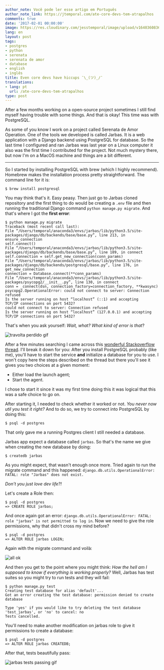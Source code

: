 ```yaml
---
author_note: Você pode ler esse artigo em Português
author_note_link: https://jtemporal.com/ate-core-devs-tem-atrapalhos
comments: true
date: '2017-02-01 00:00:00'
image: https://res.cloudinary.com/jesstemporal/image/upload/v1640360836/covers/tutorial_gfgm5n.png
lang: en
layout: post
tags:
- postgres
- python
- serenata
- serenata de amor
- database
- english
- inglês
title: Even core devs have hiccups ¯\_(ツ)_/¯
translations:
- lang: pt
  url: /ate-core-devs-tem-atrapalhos
type: post
---
```



After a few months working on a open-source project sometimes I still find myself having trouble with some things. And that is okay! This time was with PostgreSQL.

As some of you know I work on a project called Serenata de Amor Operation. One of the tools we developed is called Jarbas. It is a web application with a Django backend using PostgreSQL for database. So the last time I configured and ran Jarbas was last year on a Linux computer it also was the first time I contributed for the project. Not much mystery there, but now I'm on a MacOS machine and things are a bit different.

---

So I started by installing PostgreSQL with brew (which I highly recommend). Homebrew makes the installation process pretty straightforward. The command line for it is:

```console
$ brew install postgresql
```

You may think that's it. Easy peasy. Then just go to Jarbas cloned repository and the first thing to do would be creating a `.env` file and then running the traditional Django command `python manage.py migrate`. And that's where I got the **first error**:

```
$ python manage.py migrate
Traceback (most recent call last):
File “/Users/temporal/anaconda3/envs/jarbas/lib/python3.5/site-packages/django/db/backends/base/base.py”, line 213, in ensure_connection
self.connect()
File “/Users/temporal/anaconda3/envs/jarbas/lib/python3.5/site-packages/django/db/backends/base/base.py”, line 189, in connect
self.connection = self.get_new_connection(conn_params)
File “/Users/temporal/anaconda3/envs/jarbas/lib/python3.5/site-packages/django/db/backends/postgresql/base.py”, line 176, in get_new_connection
connection = Database.connect(**conn_params)
File “/Users/temporal/anaconda3/envs/jarbas/lib/python3.5/site-packages/psycopg2/__init__.py”, line 130, in connect
conn = _connect(dsn, connection_factory=connection_factory, **kwasync)
psycopg2.OperationalError: could not connect to server: Connection refused
Is the server running on host “localhost” (::1) and accepting
TCP/IP connections on port 5432?
could not connect to server: Connection refused
Is the server running on host “localhost” (127.0.0.1) and accepting
TCP/IP connections on port 5432?
```

That's when you ask yourself: _Wait, what? What kind of error is that_?


![travolta perdido gif](https://media.giphy.com/media/6uGhT1O4sxpi8/giphy.gif)

After a few minutes searching I came across this [wonderful Stackoverflow thread](https://stackoverflow.com/a/28249245). I'll break it down for you: After you install PostgreSQL probably (like me), you'll have to start the service **and** initialize a database for you to use. I won't copy here the steps described on the thread but there you'll see it gives you two choices at a given moment:

 - Either load the launch agent;
 - Start the agent.

I chose to start it since it was my first time doing this it was logical that this was a safe choice to go on.

After starting it, I needed to check whether it worked or not. _You never now util you test it right?_ And to do so, we try to connect into PostgreSQL by doing this:

```console
$ psql -d postgres
```

That only gave me a running Postgres client I still needed a database.

Jarbas app expect a database called `jarbas`. So that's the name we give when creating the new database by doing:

```console
$ createdb jarbas
```

As you might expect, that wasn't enough once more. Tried again to run the migrate command and this happened: `django.db.utils.OperationalError: FATAL: role "Jarbas" does not exist.`

_Don't you just love dev life?!_

Let's create a Role then:

```
$ psql -d postgres
=> CREATE ROLE jarbas;
```

And once again got an error: `django.db.utils.OperationalError: FATAL: role "jarbas" is not permitted to log in`. Now we need to give the role permissions, why that didn't cross my mind before?

```
$ psql -d postgres
=> ALTER ROLE jarbas LOGIN;
```

Again with the migrate command and voilà:

![all ok](https://i.imgur.com/2nhYU2P.png)

And then you get to the point where you might think: _How the hell am I supposed to know if everything is working properly?_ Well, Jarbas has test suites so you might try to run tests and they will fail:

```
$ python manage.py test                                         
Creating test database for alias 'default'...
Got an error creating the test database: permission denied to create database

Type 'yes' if you would like to try deleting the test database 'test_jarbas', or 'no' to cancel: no
Tests cancelled.
```

You'll need to make another modification on jarbas role to give it permissions to create a database:

```
$ psql -d postgres
=> ALTER ROLE jarbas CREATEDB;
```

After that, tests beautifully pass:

![jarbas tests passing gif](https://media.giphy.com/media/xUA7bjcqhnBpgOvHig/giphy.gif)
